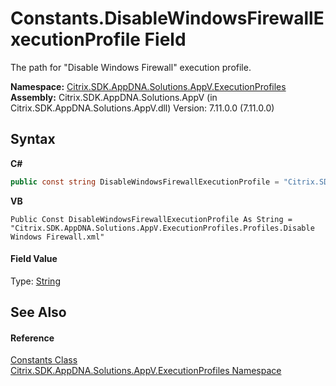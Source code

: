 # Constants.DisableWindowsFirewallExecutionProfile Field
 

The path for "Disable Windows Firewall" execution profile.

**Namespace:**&nbsp;<a href="1b1978a4-9a07-5603-1f1a-feb80ea045f9">Citrix.SDK.AppDNA.Solutions.AppV.ExecutionProfiles</a><br />**Assembly:**&nbsp;Citrix.SDK.AppDNA.Solutions.AppV (in Citrix.SDK.AppDNA.Solutions.AppV.dll) Version: 7.11.0.0 (7.11.0.0)

## Syntax

**C#**
```csharp
public const string DisableWindowsFirewallExecutionProfile = "Citrix.SDK.AppDNA.Solutions.AppV.ExecutionProfiles.Profiles.Disable Windows Firewall.xml"
```

**VB**
```vbnet
Public Const DisableWindowsFirewallExecutionProfile As String = "Citrix.SDK.AppDNA.Solutions.AppV.ExecutionProfiles.Profiles.Disable Windows Firewall.xml"
```


#### Field Value
Type: <a href="http://msdn2.microsoft.com/en-us/library/s1wwdcbf" target="_blank">String</a>

## See Also


#### Reference
<a href="288db640-7ec0-c011-cdcf-a6545dea5489">Constants Class</a><br /><a href="1b1978a4-9a07-5603-1f1a-feb80ea045f9">Citrix.SDK.AppDNA.Solutions.AppV.ExecutionProfiles Namespace</a><br />